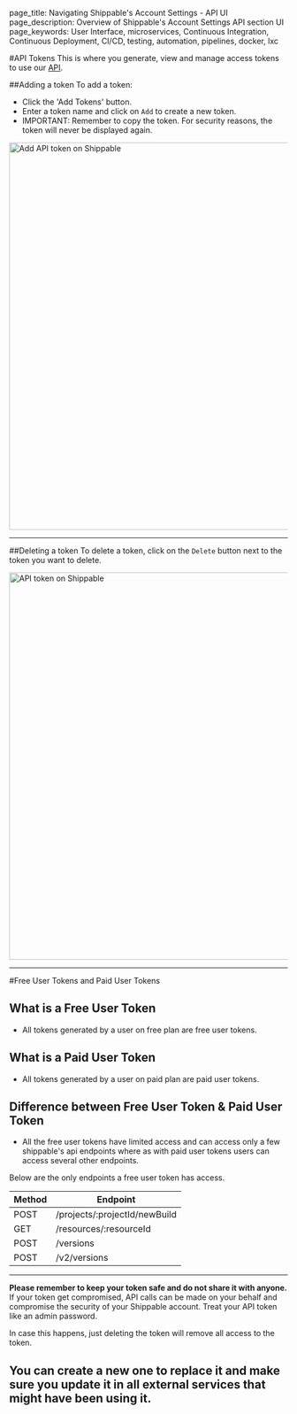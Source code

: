 page_title: Navigating Shippable's Account Settings - API UI
page_description: Overview of Shippable's Account Settings API section UI
page_keywords: User Interface, microservices, Continuous Integration, Continuous Deployment, CI/CD, testing, automation, pipelines, docker, lxc

#API Tokens
This is where you generate, view and manage access tokens to use our [API](/api/overview/).

##Adding a token
To add a token:

- Click the 'Add Tokens' button.
- Enter a token name and click on `Add` to create a new token.
- IMPORTANT: Remember to copy the token. For security reasons, the token will never
be displayed again.

<img src="../../images/accountSettings/tokenAdd.png" alt="Add API token on Shippable"
style="width:700px;"/>

---

##Deleting a token
To delete a token, click on the `Delete` button next to the token you want to delete.

<img src="../../images/accountSettings/tokenDelete.png" alt="API token on Shippable"
style="width:700px;"/>

---
#Free User Tokens and Paid User Tokens

## What is a Free User Token
 - All tokens generated by a user on free plan are free user tokens.

## What is a Paid User Token
 - All tokens generated by a user on paid plan are paid user tokens.
 
## Difference between Free User Token & Paid User Token
 - All the free user tokens have limited access and can access only a few shippable's api endpoints where as with paid user tokens users can access several other endpoints.  

Below are the only endpoints a free user token has access. 

| Method|Endpoint|
|----------|-------------------------------|
| POST     | /projects/:projectId/newBuild |
| GET      | /resources/:resourceId  |      
| POST     | /versions               |     
| POST     | /v2/versions            |      

---

**Please remember to keep your token safe and do not share it with anyone.** If your token get compromised, API calls can be made on your behalf and compromise the security of your Shippable account.
Treat your API token like an admin password.


In case this happens, just deleting the token will remove all access to the token.

You can create a new one to replace it and make sure you update it in all external services that might have been using it.
---
